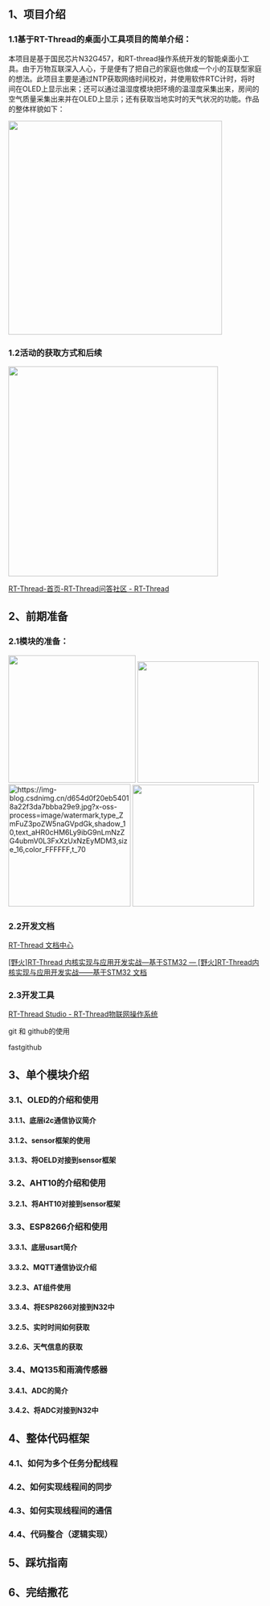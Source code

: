 ## 1、项目介绍

### 1.1基于RT-Thread的桌面小工具项目的简单介绍：

本项目是基于国民芯片N32G457，和RT-thread操作系统开发的智能桌面小工具。由于万物互联深入人心，于是便有了把自己的家庭也做成一个小的互联型家庭的想法。此项目主要是通过NTP获取网络时间校对，并使用软件RTC计时，将时间在OLED上显示出来；还可以通过温湿度模块把环境的温湿度采集出来，房间的空气质量采集出来并在OLED上显示；还有获取当地实时的天气状况的功能。作品的整体样貌如下：

<img title="" src="https://camo.githubusercontent.com/38bb823703b0d4b2d86a1684dc865eb43a266d3bbc44aa7d33c05f54ab08620d/68747470733a2f2f696d672d626c6f672e6373646e696d672e636e2f30313361386162636164363734633639393636653563313535666131336434382e706e67" alt="" data-align="center" width="425">

### 1.2活动的获取方式和后续

<img title="" src="file:///C:/Users/ASUS/AppData/Roaming/marktext/images/2022-08-10-21-41-53-image.png" alt="" data-align="center" width="417">

[RT-Thread-首页-RT-Thread问答社区 - RT-Thread](https://club.rt-thread.org/index.html)

## 2、前期准备

### 2.1模块的准备：

<img title="" src="https://img-blog.csdnimg.cn/7e2ab3037b904cbea0e14f3cfac2f401.png?x-oss-process=image/watermark,type_d3F5LXplbmhlaQ,shadow_50,text_Q1NETiBA6LaK5ZCD6LaK6IOW55qE6buE,size_10,color_FFFFFF,t_70,g_se,x_16" alt="" data-align="center" width="253">

<img title="" src="https://img-blog.csdnimg.cn/img_convert/92b98c8a1f09199a32c3ee66326521f3.png?x-oss-process=" alt="" data-align="center" width="241">

<img title="" src="https://img-blog.csdnimg.cn/d654d0f20eb54018a22f3da7bbba29e9.jpg?x-oss-process&%2361;image/watermark,type_ZmFuZ3poZW5naGVpdGk,shadow_10,text_aHR0cHM6Ly9ibG9nLmNzZG4ubmV0L3FxXzUxNzEyMDM3,size_16,color_FFFFFF,t_70" alt="https://img-blog.csdnimg.cn/d654d0f20eb54018a22f3da7bbba29e9.jpg?x-oss-process=image/watermark,type_ZmFuZ3poZW5naGVpdGk,shadow_10,text_aHR0cHM6Ly9ibG9nLmNzZG4ubmV0L3FxXzUxNzEyMDM3,size_16,color_FFFFFF,t_70" data-align="center" width="243">

<img title="" src="file:///C:/Users/ASUS/AppData/Roaming/marktext/images/2022-08-10-22-12-29-20201126165838732.png" alt="" width="242" data-align="center">

### 2.2开发文档

[RT-Thread 文档中心](https://www.rt-thread.org/document/site/#/)

[[野火]RT-Thread 内核实现与应用开发实战—基于STM32 &mdash; [野火]RT-Thread内核实现与应用开发实战——基于STM32 文档](https://doc.embedfire.com/rtos/rtthread/zh/latest/index.html)

### 2.3开发工具

[RT-Thread Studio - RT-Thread物联网操作系统](https://www.rt-thread.org/page/studio.html)

git 和 github的使用

fastgithub



## 3、单个模块介绍

### 3.1、OLED的介绍和使用

#### 3.1.1、底层i2c通信协议简介

#### 3.1.2、sensor框架的使用

#### 3.1.3、将OELD对接到sensor框架

### 3.2、AHT10的介绍和使用

#### 3.2.1、将AHT10对接到sensor框架

### 3.3、ESP8266介绍和使用

#### 3.3.1、底层usart简介

#### 3.3.2、MQTT通信协议介绍

#### 3.2.3、AT组件使用

#### 3.3.4、将ESP8266对接到N32中

#### 3.2.5、实时时间如何获取

#### 3.2.6、天气信息的获取

### 3.4、MQ135和雨滴传感器

#### 3.4.1、ADC的简介

#### 3.4.2、将ADC对接到N32中

## 4、整体代码框架

### 4.1、如何为多个任务分配线程

### 4.2、如何实现线程间的同步

### 4.3、如何实现线程间的通信

### 4.4、代码整合（逻辑实现）

## 5、踩坑指南

## 6、完结撒花
